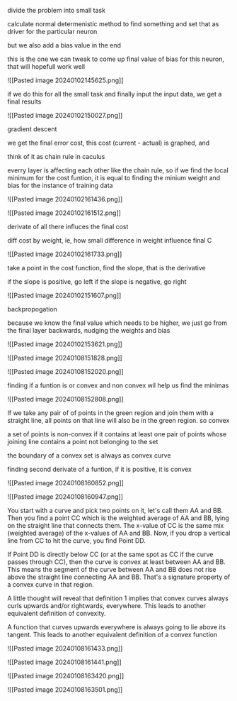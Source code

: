 
divide the problem into small task

calculate normal determenistic method to find something and set that as driver for the particular neuron

but we also add a bias value in the end

this is the one we can tweak to come up final value of bias for this neuron, that will hopefull work well

![[Pasted image 20240102145625.png]]


if we do this for all the small task and finally input the input data, we get a final results

![[Pasted image 20240102150027.png]]

gradient descent

we get the final error cost, this cost (current - actual) is graphed, and 

think of it as chain rule in caculus

everry layer is affecting each other like the chain rule, so if we find the local minimum for the cost funtion, it is equal to finding the minium weight and bias for the instance of training data

![[Pasted image 20240102161436.png]]

![[Pasted image 20240102161512.png]]

derivate of all there influces the final cost

diff cost by weight, ie, how small difference in weight influence final C

![[Pasted image 20240102161733.png]]



take a point in the cost function, find the slope, that is the derivative

if the slope is positive, go left
if the slope is negative, go right

![[Pasted image 20240102151607.png]]

backpropogation

because we know the final value which needs to be higher, we just go from the final layer backwards, nudging the weights  and bias 

![[Pasted image 20240102153621.png]]

![[Pasted image 20240108151828.png]]

![[Pasted image 20240108152020.png]]


finding if a funtion is or convex and non convex wil help us find the minimas

![[Pasted image 20240108152808.png]]

If we take any pair of of points in the green region and join them with a straight line, all points on that line will also be in the green region. so convex

a set of points is non-convex if it contains at least one pair of points whose joining line contains a point not belonging to the set

the boundary of a convex set is always as convex curve

finding second derivate of a funtion, if it is positive, it is convex

![[Pasted image 20240108160852.png]]

![[Pasted image 20240108160947.png]]

You start with a curve and pick two points on it, let's call them AA and BB.
Then you find a point CC which is the weighted average of AA and BB, lying on the straight line that connects them.
The x-value of CC is the same mix (weighted average) of the x-values of AA and BB.
Now, if you drop a vertical line from CC to hit the curve, you find Point DD.

If Point DD is directly below CC (or at the same spot as CC if the curve passes through CC), then the curve is convex at least between AA and BB. This means the segment of the curve between AA and BB does not rise above the straight line connecting AA and BB. That's a signature property of a convex curve in that region.

A little thought will reveal that definition 1 implies that convex curves always curls upwards and/or rightwards, everywhere. This leads to another equivalent definition of convexity.

A function that curves upwards everywhere is always going to lie above its tangent. This leads to another equivalent definition of a convex function

![[Pasted image 20240108161433.png]]

![[Pasted image 20240108161441.png]]

![[Pasted image 20240108163420.png]]



![[Pasted image 20240108163501.png]]


